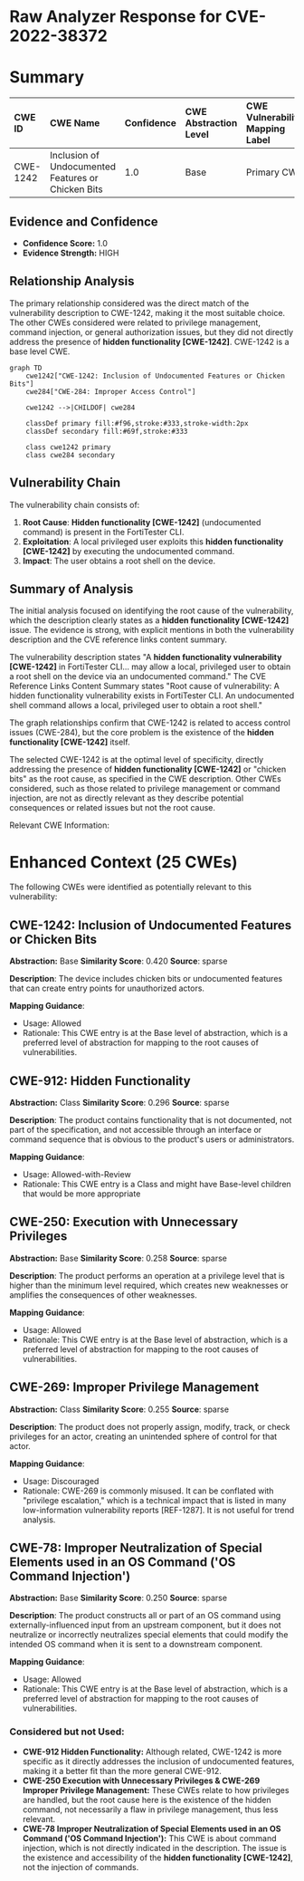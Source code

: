 # Raw Analyzer Response for CVE-2022-38372

# Summary
| CWE ID    | CWE Name                                                                       | Confidence | CWE Abstraction Level | CWE Vulnerability Mapping Label | CWE-Vulnerability Mapping Notes |
| :-------- | :----------------------------------------------------------------------------- | :--------- | :---------------------- | :------------------------------ | :------------------------------ |
| CWE-1242 | Inclusion of Undocumented Features or Chicken Bits                                           | 1.0        | Base                    | Primary CWE                   | Allowed                       |

## Evidence and Confidence

*   **Confidence Score:** 1.0
*   **Evidence Strength:** HIGH

## Relationship Analysis
The primary relationship considered was the direct match of the vulnerability description to CWE-1242, making it the most suitable choice. The other CWEs considered were related to privilege management, command injection, or general authorization issues, but they did not directly address the presence of **hidden functionality [CWE-1242]**. CWE-1242 is a base level CWE.

```mermaid
graph TD
    cwe1242["CWE-1242: Inclusion of Undocumented Features or Chicken Bits"]
    cwe284["CWE-284: Improper Access Control"]
    
    cwe1242 -->|CHILDOF| cwe284

    classDef primary fill:#f96,stroke:#333,stroke-width:2px
    classDef secondary fill:#69f,stroke:#333
    
    class cwe1242 primary
    class cwe284 secondary
```

## Vulnerability Chain
The vulnerability chain consists of:
  1. **Root Cause**: **Hidden functionality [CWE-1242]** (undocumented command) is present in the FortiTester CLI.
  2. **Exploitation**: A local privileged user exploits this **hidden functionality [CWE-1242]** by executing the undocumented command.
  3. **Impact**: The user obtains a root shell on the device.

## Summary of Analysis
The initial analysis focused on identifying the root cause of the vulnerability, which the description clearly states as a **hidden functionality [CWE-1242]** issue. The evidence is strong, with explicit mentions in both the vulnerability description and the CVE reference links content summary.

The vulnerability description states "A **hidden functionality vulnerability [CWE-1242]** in FortiTester CLI... may allow a local, privileged user to obtain a root shell on the device via an undocumented command."
The CVE Reference Links Content Summary states "Root cause of vulnerability: A hidden functionality vulnerability exists in FortiTester CLI. An undocumented shell command allows a local, privileged user to obtain a root shell."

The graph relationships confirm that CWE-1242 is related to access control issues (CWE-284), but the core problem is the existence of the **hidden functionality [CWE-1242]** itself.

The selected CWE-1242 is at the optimal level of specificity, directly addressing the presence of **hidden functionality [CWE-1242]** or "chicken bits" as the root cause, as specified in the CWE description. Other CWEs considered, such as those related to privilege management or command injection, are not as directly relevant as they describe potential consequences or related issues but not the root cause.

Relevant CWE Information:

# Enhanced Context (25 CWEs)
The following CWEs were identified as potentially relevant to this vulnerability:

## CWE-1242: Inclusion of Undocumented Features or Chicken Bits
**Abstraction:** Base
**Similarity Score**: 0.420
**Source**: sparse

**Description**:
The device includes chicken bits or undocumented features that can create entry points for unauthorized actors.

**Mapping Guidance**:
- Usage: Allowed
- Rationale: This CWE entry is at the Base level of abstraction, which is a preferred level of abstraction for mapping to the root causes of vulnerabilities.



## CWE-912: Hidden Functionality
**Abstraction:** Class
**Similarity Score**: 0.296
**Source**: sparse

**Description**:
The product contains functionality that is not documented, not part of the specification, and not accessible through an interface or command sequence that is obvious to the product's users or administrators.

**Mapping Guidance**:
- Usage: Allowed-with-Review
- Rationale: This CWE entry is a Class and might have Base-level children that would be more appropriate



## CWE-250: Execution with Unnecessary Privileges
**Abstraction:** Base
**Similarity Score**: 0.258
**Source**: sparse

**Description**:
The product performs an operation at a privilege level that is higher than the minimum level required, which creates new weaknesses or amplifies the consequences of other weaknesses.

**Mapping Guidance**:
- Usage: Allowed
- Rationale: This CWE entry is at the Base level of abstraction, which is a preferred level of abstraction for mapping to the root causes of vulnerabilities.



## CWE-269: Improper Privilege Management
**Abstraction:** Class
**Similarity Score**: 0.255
**Source**: sparse

**Description**:
The product does not properly assign, modify, track, or check privileges for an actor, creating an unintended sphere of control for that actor.

**Mapping Guidance**:
- Usage: Discouraged
- Rationale: CWE-269 is commonly misused. It can be conflated with "privilege escalation," which is a technical impact that is listed in many low-information vulnerability reports [REF-1287]. It is not useful for trend analysis.



## CWE-78: Improper Neutralization of Special Elements used in an OS Command ('OS Command Injection')
**Abstraction:** Base
**Similarity Score**: 0.250
**Source**: sparse

**Description**:
The product constructs all or part of an OS command using externally-influenced input from an upstream component, but it does not neutralize or incorrectly neutralizes special elements that could modify the intended OS command when it is sent to a downstream component.

**Mapping Guidance**:
- Usage: Allowed
- Rationale: This CWE entry is at the Base level of abstraction, which is a preferred level of abstraction for mapping to the root causes of vulnerabilities.

### Considered but not Used:

*   **CWE-912 Hidden Functionality:** Although related, CWE-1242 is more specific as it directly addresses the inclusion of undocumented features, making it a better fit than the more general CWE-912.
*   **CWE-250 Execution with Unnecessary Privileges & CWE-269 Improper Privilege Management:** These CWEs relate to how privileges are handled, but the root cause here is the existence of the hidden command, not necessarily a flaw in privilege management, thus less relevant.
*   **CWE-78 Improper Neutralization of Special Elements used in an OS Command ('OS Command Injection'):** This CWE is about command injection, which is not directly indicated in the description. The issue is the existence and accessibility of the **hidden functionality [CWE-1242]**, not the injection of commands.